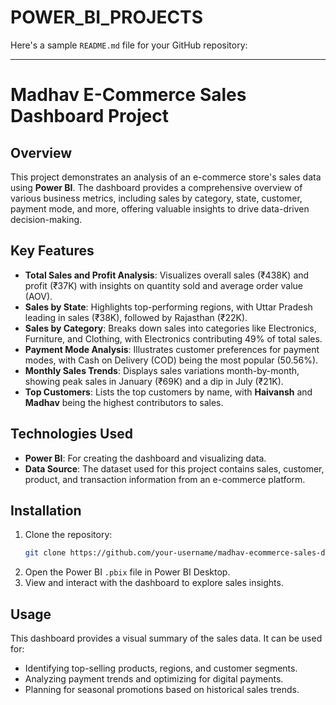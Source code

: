 # POWER_BI_PROJECTS
Here's a sample `README.md` file for your GitHub repository:

---

# Madhav E-Commerce Sales Dashboard Project

## Overview

This project demonstrates an analysis of an e-commerce store's sales data using **Power BI**. The dashboard provides a comprehensive overview of various business metrics, including sales by category, state, customer, payment mode, and more, offering valuable insights to drive data-driven decision-making.

## Key Features

- **Total Sales and Profit Analysis**: Visualizes overall sales (₹438K) and profit (₹37K) with insights on quantity sold and average order value (AOV).
- **Sales by State**: Highlights top-performing regions, with Uttar Pradesh leading in sales (₹38K), followed by Rajasthan (₹22K).
- **Sales by Category**: Breaks down sales into categories like Electronics, Furniture, and Clothing, with Electronics contributing 49% of total sales.
- **Payment Mode Analysis**: Illustrates customer preferences for payment modes, with Cash on Delivery (COD) being the most popular (50.56%).
- **Monthly Sales Trends**: Displays sales variations month-by-month, showing peak sales in January (₹69K) and a dip in July (₹21K).
- **Top Customers**: Lists the top customers by name, with **Haivansh** and **Madhav** being the highest contributors to sales.

## Technologies Used

- **Power BI**: For creating the dashboard and visualizing data.
- **Data Source**: The dataset used for this project contains sales, customer, product, and transaction information from an e-commerce platform.

## Installation

1. Clone the repository:
   ```bash
   git clone https://github.com/your-username/madhav-ecommerce-sales-dashboard.git
   ```
2. Open the Power BI `.pbix` file in Power BI Desktop.
3. View and interact with the dashboard to explore sales insights.

## Usage

This dashboard provides a visual summary of the sales data. It can be used for:
- Identifying top-selling products, regions, and customer segments.
- Analyzing payment trends and optimizing for digital payments.
- Planning for seasonal promotions based on historical sales trends.
